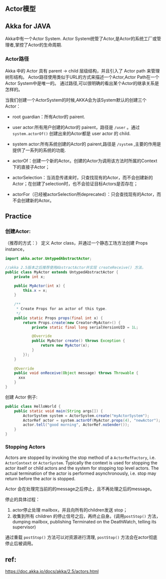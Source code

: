 
## Actor模型

## Akka for JAVA

Akka中有一个Actor System. Actor System统管了Actor,是Actor的系统工厂或管理者,掌控了Actor的生命周期.

### Actor路径

Akka 中的 Actor 具有 parent -> child 层级结构，并且引入了 Actor path 来管理树形结构。
Actor路径使用类似于URL的方式来描述一个Actor,Actor Path在一个Actor System中是唯一的。
通过路径,可以很明确的看出某个Actor的继承关系是怎样的。

当我们创建一个ActorSystem的时候,AKKA会为该System默认的创建三个Actor：
- root guardian：所有Actor的 pairent.
- user actor:所有用户创建的Actor的 pairent，路径是 `/user` 。通过 `system.actorOf()` 创建出来的Actor都是 user actor 的 child.
- system actor:所有系统创建的Actor的 pairent,路径是 `/system` ,主要的作用是提供了一系列的系统的功能.

- actorOf：创建一个新的Actor。创建的Actor为调用该方法时所属的Context下的直接子Actor；
- actorSelection：当消息传递来时，只查找现有的Actor，而不会创建新的Actor；在创建了selection时，也不会验证目标Actors是否存在；
- actorFor（已经被actorSelection所deprecated）：只会查找现有的Actor，而不会创建新的Actor。

## Practice

### 创建Actor: 

（推荐的方式：） 定义 Actor class，并通过一个静态工场方法创建 Props instance，

```java
import akka.actor.UntypedAbstractActor;

//akka 2.5版本之后推荐使用AbstractActor并实现 createReceive() 方法，
public class MyActor extends UntypedAbstractActor {
    private int x;

    public MyActor(int x) {
        this.x = x;
    }
    
    /**
     * Create Props for an actor of this type.
     */
    public static Props props(final int x) {
        return Props.create(new Creator<MyActor>() {
            private static final long serialVersionUID = 1L;

            @Override
            public MyActor create() throws Exception {
                return new MyActor(x);
            }
        });
    }
    
    @Override
    public void onReceive(Object message) throws Throwable {
      xxx
    }
}
```

创建 Actor 例子:

```java
public class HelloWorld {
    public static void main(String args[]) {
        ActorSystem system = ActorSystem.create("myActorSystem");
        ActorRef actor = system.actorOf(MyActor.props(4), "newActor");
        actor.tell("good morning", ActorRef.noSender());
    }
}
```

### Stopping Actors

Actors are stopped by invoking the stop method of a `ActorRefFactory`, i.e. `ActorContext` or `ActorSystem`. Typically the context is used for stopping the actor itself or child actors and the system for stopping top level actors. The actual termination of the actor is performed asynchronously, i.e. stop may return before the actor is stopped.

Actor 会在处理完当前的的message之后停止，且不再处理之后的message。

停止的具体过程：
1. actor停止处理 mailbox，并且向所有的children发送 stop； 
2. 收集到所有 children 的停止信号之后，再终止自身。(调用`postStop()` 方法，dumping mailbox, publishing Terminated on the DeathWatch, telling its supervisor)

通过重载 `postStop()` 方法可以对资源进行清理, `postStop()` 方法会在actor彻底停止后被调用。

## ref:

https://doc.akka.io/docs/akka/2.5/actors.html


